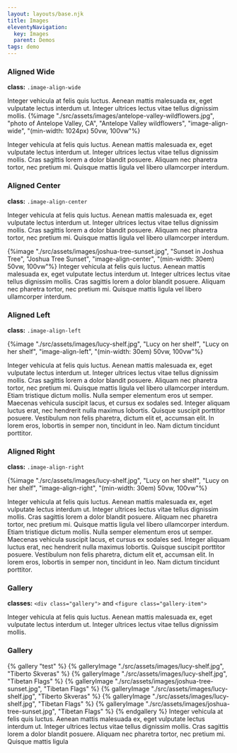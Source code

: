 ```yaml
---
layout: layouts/base.njk
title: Images
eleventyNavigation:
  key: Images
  parent: Demos
tags: demo
---
```



### Aligned Wide

**class:** `.image-align-wide`

Integer vehicula at felis quis luctus. Aenean mattis malesuada ex, eget vulputate lectus interdum ut. Integer ultrices lectus vitae tellus dignissim mollis.
{%image "./src/assets/images/antelope-valley-wildflowers.jpg", "photo of Antelope Valley, CA", "Antelope Valley wildflowers", "image-align-wide", "(min-width: 1024px) 50vw, 100vw"%}

Integer vehicula at felis quis luctus. Aenean mattis malesuada ex, eget vulputate lectus interdum ut. Integer ultrices lectus vitae tellus dignissim mollis. Cras sagittis lorem a dolor blandit posuere. Aliquam nec pharetra tortor, nec pretium mi. Quisque mattis ligula vel libero ullamcorper interdum.

### Aligned Center

**class:** `.image-align-center`

Integer vehicula at felis quis luctus. Aenean mattis malesuada ex, eget vulputate lectus interdum ut. Integer ultrices lectus vitae tellus dignissim mollis. Cras sagittis lorem a dolor blandit posuere. Aliquam nec pharetra tortor, nec pretium mi. Quisque mattis ligula vel libero ullamcorper interdum.

{%image "./src/assets/images/joshua-tree-sunset.jpg", "Sunset in Joshua Tree", "Joshua Tree Sunset", "image-align-center", "(min-width: 30em) 50vw, 100vw"%}
Integer vehicula at felis quis luctus. Aenean mattis malesuada ex, eget vulputate lectus interdum ut. Integer ultrices lectus vitae tellus dignissim mollis. Cras sagittis lorem a dolor blandit posuere. Aliquam nec pharetra tortor, nec pretium mi. Quisque mattis ligula vel libero ullamcorper interdum.

### Aligned Left

**class:** `.image-align-left`

{%image "./src/assets/images/lucy-shelf.jpg", "Lucy on her shelf", "Lucy on her shelf", "image-align-left", "(min-width: 30em) 50vw, 100vw"%}

Integer vehicula at felis quis luctus. Aenean mattis malesuada ex, eget vulputate lectus interdum ut. Integer ultrices lectus vitae tellus dignissim mollis. Cras sagittis lorem a dolor blandit posuere. Aliquam nec pharetra tortor, nec pretium mi. Quisque mattis ligula vel libero ullamcorper interdum. Etiam tristique dictum mollis. Nulla semper elementum eros ut semper. Maecenas vehicula suscipit lacus, et cursus ex sodales sed. Integer aliquam luctus erat, nec hendrerit nulla maximus lobortis. Quisque suscipit porttitor posuere. Vestibulum non felis pharetra, dictum elit et, accumsan elit. In lorem eros, lobortis in semper non, tincidunt in leo. Nam dictum tincidunt porttitor.

### Aligned Right

**class:** `.image-align-right`

{%image "./src/assets/images/lucy-shelf.jpg", "Lucy on her shelf", "Lucy on her shelf", "image-align-right", "(min-width: 30em) 50vw, 100vw"%}

Integer vehicula at felis quis luctus. Aenean mattis malesuada ex, eget vulputate lectus interdum ut. Integer ultrices lectus vitae tellus dignissim mollis. Cras sagittis lorem a dolor blandit posuere. Aliquam nec pharetra tortor, nec pretium mi. Quisque mattis ligula vel libero ullamcorper interdum. Etiam tristique dictum mollis. Nulla semper elementum eros ut semper. Maecenas vehicula suscipit lacus, et cursus ex sodales sed. Integer aliquam luctus erat, nec hendrerit nulla maximus lobortis. Quisque suscipit porttitor posuere. Vestibulum non felis pharetra, dictum elit et, accumsan elit. In lorem eros, lobortis in semper non, tincidunt in leo. Nam dictum tincidunt porttitor.

### Gallery

**classes:** `<div class="gallery">` and `<figure class="gallery-item">`

Integer vehicula at felis quis luctus. Aenean mattis malesuada ex, eget vulputate lectus interdum ut. Integer ultrices lectus vitae tellus dignissim mollis.
<h3>Gallery</h3>
{% gallery "test" %}
{% galleryImage "./src/assets/images/lucy-shelf.jpg", "Tiberto Skveras" %}
{% galleryImage "./src/assets/images/lucy-shelf.jpg", "Tibetan Flags" %}
{% galleryImage "./src/assets/images/joshua-tree-sunset.jpg", "Tibetan Flags" %}
{% galleryImage "./src/assets/images/lucy-shelf.jpg", "Tiberto Skveras" %}
{% galleryImage "./src/assets/images/lucy-shelf.jpg", "Tibetan Flags" %}
{% galleryImage "./src/assets/images/joshua-tree-sunset.jpg", "Tibetan Flags" %}
{% endgallery %}
Integer vehicula at felis quis luctus. Aenean mattis malesuada ex, eget vulputate lectus interdum ut. Integer ultrices lectus vitae tellus dignissim mollis. Cras sagittis lorem a dolor blandit posuere. Aliquam nec pharetra tortor, nec pretium mi. Quisque mattis ligula
